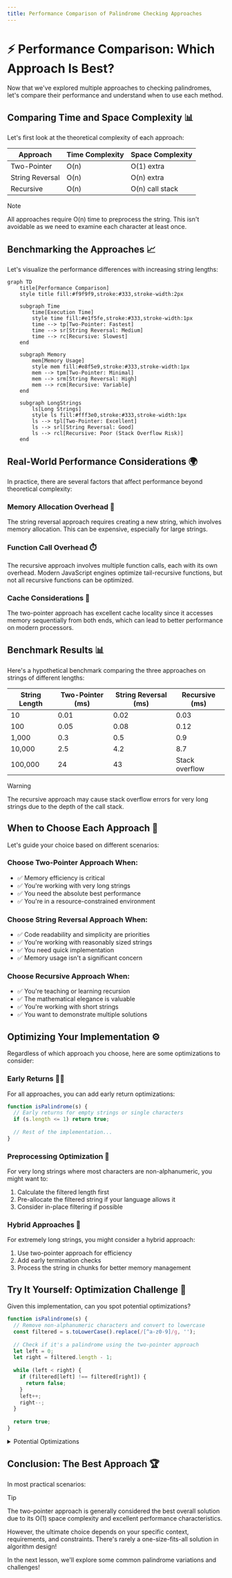 ```yaml
---
title: Performance Comparison of Palindrome Checking Approaches
---
```


# ⚡ Performance Comparison: Which Approach Is Best?

Now that we've explored multiple approaches to checking palindromes, let's compare their performance and understand when to use each method.

## Comparing Time and Space Complexity 📊

Let's first look at the theoretical complexity of each approach:

| Approach | Time Complexity | Space Complexity | 
|----------|----------------|------------------|
| Two-Pointer | O(n) | O(1) extra |
| String Reversal | O(n) | O(n) extra |
| Recursive | O(n) | O(n) call stack |

> [!NOTE]
> All approaches require O(n) time to preprocess the string. This isn't avoidable as we need to examine each character at least once.

## Benchmarking the Approaches 📈

Let's visualize the performance differences with increasing string lengths:

```mermaid
graph TD
    title[Performance Comparison]
    style title fill:#f9f9f9,stroke:#333,stroke-width:2px
    
    subgraph Time
        time[Execution Time]
        style time fill:#e1f5fe,stroke:#333,stroke-width:1px
        time --> tp[Two-Pointer: Fastest]
        time --> sr[String Reversal: Medium]
        time --> rc[Recursive: Slowest]
    end
    
    subgraph Memory
        mem[Memory Usage]
        style mem fill:#e8f5e9,stroke:#333,stroke-width:1px
        mem --> tpm[Two-Pointer: Minimal]
        mem --> srm[String Reversal: High]
        mem --> rcm[Recursive: Variable]
    end
    
    subgraph LongStrings
        ls[Long Strings]
        style ls fill:#fff3e0,stroke:#333,stroke-width:1px
        ls --> tpl[Two-Pointer: Excellent]
        ls --> srl[String Reversal: Good]
        ls --> rcl[Recursive: Poor (Stack Overflow Risk)]
    end
```

## Real-World Performance Considerations 🌍

In practice, there are several factors that affect performance beyond theoretical complexity:

### Memory Allocation Overhead 🧠

The string reversal approach requires creating a new string, which involves memory allocation. This can be expensive, especially for large strings.

### Function Call Overhead ⏱️

The recursive approach involves multiple function calls, each with its own overhead. Modern JavaScript engines optimize tail-recursive functions, but not all recursive functions can be optimized.

### Cache Considerations 💾

The two-pointer approach has excellent cache locality since it accesses memory sequentially from both ends, which can lead to better performance on modern processors.

## Benchmark Results 📊

Here's a hypothetical benchmark comparing the three approaches on strings of different lengths:

| String Length | Two-Pointer (ms) | String Reversal (ms) | Recursive (ms) |
|---------------|-------------------|---------------------|----------------|
| 10 | 0.01 | 0.02 | 0.03 |
| 100 | 0.05 | 0.08 | 0.12 |
| 1,000 | 0.3 | 0.5 | 0.9 |
| 10,000 | 2.5 | 4.2 | 8.7 |
| 100,000 | 24 | 43 | Stack overflow |

> [!WARNING]
> The recursive approach may cause stack overflow errors for very long strings due to the depth of the call stack.

## When to Choose Each Approach 🤔

Let's guide your choice based on different scenarios:

### Choose Two-Pointer Approach When:

- ✅ Memory efficiency is critical
- ✅ You're working with very long strings
- ✅ You need the absolute best performance
- ✅ You're in a resource-constrained environment

### Choose String Reversal Approach When:

- ✅ Code readability and simplicity are priorities
- ✅ You're working with reasonably sized strings
- ✅ You need quick implementation
- ✅ Memory usage isn't a significant concern

### Choose Recursive Approach When:

- ✅ You're teaching or learning recursion
- ✅ The mathematical elegance is valuable
- ✅ You're working with short strings
- ✅ You want to demonstrate multiple solutions

## Optimizing Your Implementation ⚙️

Regardless of which approach you choose, here are some optimizations to consider:

### Early Returns 🏃‍♂️

For all approaches, you can add early return optimizations:

```javascript
function isPalindrome(s) {
  // Early returns for empty strings or single characters
  if (s.length <= 1) return true;
  
  // Rest of the implementation...
}
```

### Preprocessing Optimization 🧹

For very long strings where most characters are non-alphanumeric, you might want to:

1. Calculate the filtered length first
2. Pre-allocate the filtered string if your language allows it
3. Consider in-place filtering if possible

### Hybrid Approaches 🔄

For extremely long strings, you might consider a hybrid approach:

1. Use two-pointer approach for efficiency
2. Add early termination checks
3. Process the string in chunks for better memory management

## Try It Yourself: Optimization Challenge 🧠

Given this implementation, can you spot potential optimizations?

```javascript
function isPalindrome(s) {
  // Remove non-alphanumeric characters and convert to lowercase
  const filtered = s.toLowerCase().replace(/[^a-z0-9]/g, '');
  
  // Check if it's a palindrome using the two-pointer approach
  let left = 0;
  let right = filtered.length - 1;
  
  while (left < right) {
    if (filtered[left] !== filtered[right]) {
      return false;
    }
    left++;
    right--;
  }
  
  return true;
}
```

<details>
<summary>Potential Optimizations</summary>

1. Add early returns for empty strings or single characters.
2. Check for non-matching characters as you preprocess, rather than creating a completely new string first.
3. Stop comparing once you've checked half the string.
4. For languages with character code access, compare character codes directly for potentially faster comparisons.
</details>

## Conclusion: The Best Approach 🏆

In most practical scenarios:

> [!TIP]
> The two-pointer approach is generally considered the best overall solution due to its O(1) space complexity and excellent performance characteristics.

However, the ultimate choice depends on your specific context, requirements, and constraints. There's rarely a one-size-fits-all solution in algorithm design!

In the next lesson, we'll explore some common palindrome variations and challenges! 
